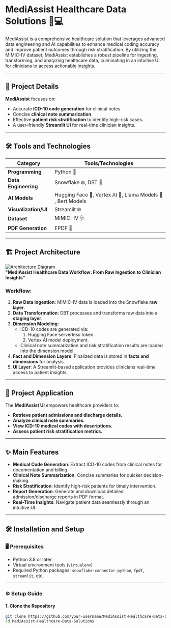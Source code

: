 # MediAssist Healthcare Data Solutions 🏥💻

MediAssist is a comprehensive healthcare solution that leverages advanced data engineering and AI capabilities to enhance medical coding accuracy and improve patient outcomes through risk stratification. By utilizing the MIMIC-IV dataset, MediAssist establishes a robust pipeline for ingesting, transforming, and analyzing healthcare data, culminating in an intuitive UI for clinicians to access actionable insights.

---

## 📌 Project Details

**MediAssist** focuses on:
- Accurate **ICD-10 code generation** for clinical notes.
- Concise **clinical note summarization**.
- Effective **patient risk stratification** to identify high-risk cases.
- A user-friendly **Streamlit UI** for real-time clinician insights.

---

## 🛠️ Tools and Technologies

| **Category**          | **Tools/Technologies**                                                                 |
|-----------------------|---------------------------------------------------------------------------------------|
| **Programming**        | Python 🐍                                                                            |
| **Data Engineering**   | Snowflake ❄️, DBT 🔄                                                                   |
| **AI Models**          | Hugging Face 🤗, Vertex AI 🎯, Llama Models 🦙 , Bert Models                                        |
| **Visualization/UI**   | Streamlit 🌐                                                                          |
| **Dataset**            | MIMIC-IV 🩺                                                                            |
| **PDF Generation**     | FPDF 📄                                                                               |

---

## 🏗️ Project Architecture

![Architecture Diagram](path/to/architecture_image.png)  
**"MediAssist Healthcare Data Workflow: From Raw Ingestion to Clinician Insights"**

### Workflow:
1. **Raw Data Ingestion**: MIMIC-IV data is loaded into the Snowflake **raw layer**.
2. **Data Transformation**: DBT processes and transforms raw data into a **staging layer**.
3. **Dimension Modeling**:
   - ICD-10 codes are generated via:
     1. Hugging Face serverless token.
     2. Vertex AI model deployment.
   - Clinical note summarization and risk stratification results are loaded into the dimension model.
4. **Fact and Dimension Layers**: Finalized data is stored in **facts and dimensions** for analysis.
5. **UI Layer**: A Streamlit-based application provides clinicians real-time access to patient insights.

---

## 🌟 Project Application

The **MediAssist UI** empowers healthcare providers to:
- **Retrieve patient admissions and discharge details.**
- **Analyze clinical note summaries.**
- **View ICD-10 medical codes with descriptions.**
- **Assess patient risk stratification metrics.**

---

## ✨ Main Features

- **Medical Code Generation**: Extract ICD-10 codes from clinical notes for documentation and billing.
- **Clinical Note Summarization**: Concise summaries for quicker decision-making.
- **Risk Stratification**: Identify high-risk patients for timely intervention.
- **Report Generation**: Generate and download detailed admission/discharge reports in PDF format.
- **Real-Time Insights**: Navigate patient data seamlessly through an intuitive UI.

---

## 🛠️ Installation and Setup

### 🖥️ Prerequisites

- Python 3.8 or later
- Virtual environment tools (`virtualenv`)
- Required Python packages: `snowflake-connector-python`, `fpdf`, `streamlit`, etc.

---

### ⚙️ Setup Guide

#### **1. Clone the Repository**
```bash
git clone https://github.com/your-username/MediAssist-Healthcare-Data-Solutions.git
cd MediAssist-Healthcare-Data-Solutions
